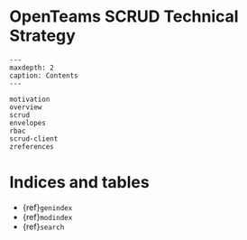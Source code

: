 # OpenTeams SCRUD Technical Strategy

```{toctree}
---
maxdepth: 2
caption: Contents
---

motivation
overview
scrud
envelopes
rbac
scrud-client
zreferences
```


# Indices and tables

* {ref}`genindex`
* {ref}`modindex`
* {ref}`search`
